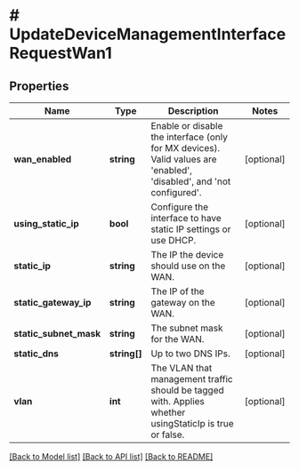# # UpdateDeviceManagementInterfaceRequestWan1

## Properties

Name | Type | Description | Notes
------------ | ------------- | ------------- | -------------
**wan_enabled** | **string** | Enable or disable the interface (only for MX devices). Valid values are &#39;enabled&#39;, &#39;disabled&#39;, and &#39;not configured&#39;. | [optional]
**using_static_ip** | **bool** | Configure the interface to have static IP settings or use DHCP. | [optional]
**static_ip** | **string** | The IP the device should use on the WAN. | [optional]
**static_gateway_ip** | **string** | The IP of the gateway on the WAN. | [optional]
**static_subnet_mask** | **string** | The subnet mask for the WAN. | [optional]
**static_dns** | **string[]** | Up to two DNS IPs. | [optional]
**vlan** | **int** | The VLAN that management traffic should be tagged with. Applies whether usingStaticIp is true or false. | [optional]

[[Back to Model list]](../../README.md#models) [[Back to API list]](../../README.md#endpoints) [[Back to README]](../../README.md)
